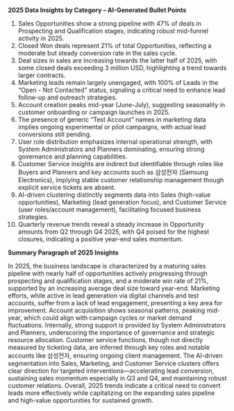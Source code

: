 **2025 Data Insights by Category – AI-Generated Bullet Points**

1. Sales Opportunities show a strong pipeline with 47% of deals in Prospecting and Qualification stages, indicating robust mid-funnel activity in 2025.  
2. Closed Won deals represent 21% of total Opportunities, reflecting a moderate but steady conversion rate in the sales cycle.  
3. Deal sizes in sales are increasing towards the latter half of 2025, with some closed deals exceeding 3 million USD, highlighting a trend towards larger contracts.  
4. Marketing leads remain largely unengaged, with 100% of Leads in the “Open - Not Contacted” status, signaling a critical need to enhance lead follow-up and outreach strategies.  
5. Account creation peaks mid-year (June-July), suggesting seasonality in customer onboarding or campaign launches in 2025.  
6. The presence of generic “Test Account” names in marketing data implies ongoing experimental or pilot campaigns, with actual lead conversions still pending.  
7. User role distribution emphasizes internal operational strength, with System Administrators and Planners dominating, ensuring strong governance and planning capabilities.  
8. Customer Service insights are indirect but identifiable through roles like Buyers and Planners and key accounts such as 삼성전자 (Samsung Electronics), implying stable customer relationship management though explicit service tickets are absent.  
9. AI-driven clustering distinctly segments data into Sales (high-value opportunities), Marketing (lead generation focus), and Customer Service (user roles/account management), facilitating focused business strategies.  
10. Quarterly revenue trends reveal a steady increase in Opportunity amounts from Q2 through Q4 2025, with Q4 poised for the highest closures, indicating a positive year-end sales momentum.  

**Summary Paragraph of 2025 Insights**  

In 2025, the business landscape is characterized by a maturing sales pipeline with nearly half of opportunities actively progressing through prospecting and qualification stages, and a moderate win rate of 21%, supported by an increasing average deal size toward year-end. Marketing efforts, while active in lead generation via digital channels and test accounts, suffer from a lack of lead engagement, presenting a key area for improvement. Account acquisition shows seasonal patterns, peaking mid-year, which could align with campaign cycles or market demand fluctuations. Internally, strong support is provided by System Administrators and Planners, underscoring the importance of governance and strategic resource allocation. Customer service functions, though not directly measured by ticketing data, are inferred through key roles and notable accounts like 삼성전자, ensuring ongoing client management. The AI-driven segmentation into Sales, Marketing, and Customer Service clusters offers clear direction for targeted interventions—accelerating lead conversion, sustaining sales momentum especially in Q3 and Q4, and maintaining robust customer relations. Overall, 2025 trends indicate a critical need to convert leads more effectively while capitalizing on the expanding sales pipeline and high-value opportunities for sustained growth.